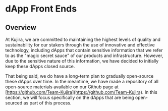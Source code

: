# dApp Front Ends

## Overview

At Kujira, we are committed to maintaining the highest levels of quality and sustainability for our stakers through the use of innovative and effective technology, including dApps that contain sensitive information that we refer to as the "magic secret sauce" of our products and infrastructure. However, due to the sensitive nature of this information, we have decided to initially keep these dApps closed source.

That being said, we do have a long-term plan to gradually open-source these dApps over time. In the meantime, we have made a repository of all open-source materials available on our Github page at [https://github.com/Team-Kujira](https://github.com/Team-Kujira). In this section, we will focus specifically on the dApps that are being open-sourced as part of this process. &#x20;
